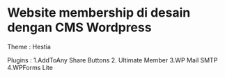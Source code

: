 # Website membership di desain dengan CMS Wordpress

Theme : Hestia

Plugins : 1.AddToAny Share Buttons 2. Ultimate Member 3.WP Mail SMTP 4.WPForms Lite
